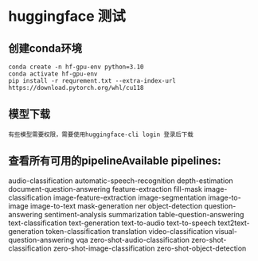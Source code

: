 # huggingface 测试

## 创建conda环境
```
conda create -n hf-gpu-env python=3.10
conda activate hf-gpu-env
pip install -r requrement.txt --extra-index-url https://download.pytorch.org/whl/cu118
```

## 模型下载

```
有些模型需要权限，需要使用huggingface-cli login 登录后下载
```

## 查看所有可用的pipelineAvailable pipelines:
audio-classification
automatic-speech-recognition
depth-estimation
document-question-answering
feature-extraction
fill-mask
image-classification
image-feature-extraction
image-segmentation
image-to-image
image-to-text
mask-generation
ner
object-detection
question-answering
sentiment-analysis
summarization
table-question-answering
text-classification
text-generation
text-to-audio
text-to-speech
text2text-generation
token-classification
translation
video-classification
visual-question-answering
vqa
zero-shot-audio-classification
zero-shot-classification
zero-shot-image-classification
zero-shot-object-detection
